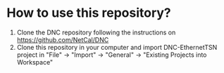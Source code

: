 # How to use this repository?

1. Clone the DNC repository following the instructions on https://github.com/NetCal/DNC 
2. Clone this repository in your computer and import DNC-EthernetTSN project in "File" -> "Import" -> "General" -> "Existing Projects into Workspace"
